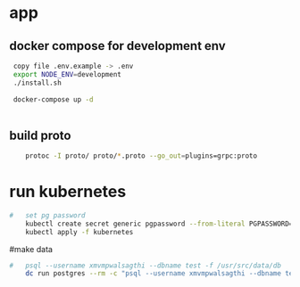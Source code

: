 # app

## docker compose for development env
```bash
 copy file .env.example -> .env
 export NODE_ENV=development
 ./install.sh
 
 docker-compose up -d
 
```
## build proto
```bash
    protoc -I proto/ proto/*.proto --go_out=plugins=grpc:proto
```
# run kubernetes

```bash
#   set pg password
    kubectl create secret generic pgpassword --from-literal PGPASSWORD=123456
    kubectl apply -f kubernetes 
```

#make data 
```bash
#   psql --username xmvmpwalsagthi --dbname test -f /usr/src/data/db
    dc run postgres --rm -c "psql --username xmvmpwalsagthi --dbname test -f /usr/src/data/db"

```
